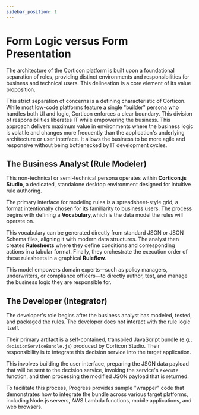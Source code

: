 ```yaml
---
sidebar_position: 1
---
```


# Form Logic versus Form Presentation

The architecture of the Corticon platform is built upon a foundational separation of roles, providing distinct environments and responsibilities for business and technical users. This delineation is a core element of its value proposition.

This strict separation of concerns is a defining characteristic of Corticon. While most low-code platforms feature a single "builder" persona who handles both UI and logic, Corticon enforces a clear boundary. This division of responsibilities liberates IT while empowering the business. This approach delivers maximum value in environments where the business logic is volatile and changes more frequently than the application's underlying architecture or user interface. It allows the business to be more agile and responsive without being bottlenecked by IT development cycles.   


## The Business Analyst (Rule Modeler)
This non-technical or semi-technical persona operates within **Corticon.js Studio**, a dedicated, standalone desktop environment designed for intuitive rule authoring. 

The primary interface for modeling rules is a spreadsheet-style grid, a format intentionally chosen for its familiarity to business users. The process begins with defining a **Vocabulary**,which is the data model the rules will operate on. 

This vocabulary can be generated directly from standard JSON or JSON Schema files, aligning it with modern data structures. The analyst then creates **Rulesheets** where they define conditions and corresponding actions in a tabular format. Finally, they orchestrate the execution order of these rulesheets in a graphical **Ruleflow**. 

This model empowers domain experts—such as policy managers, underwriters, or compliance officers—to directly author, test, and manage the business logic they are responsible for. 


## The Developer (Integrator)
The developer's role begins after the business analyst has modeled, tested, and packaged the rules. The developer does not interact with the rule logic itself. 

Their primary artifact is a self-contained, transpiled JavaScript bundle (e.g., `decisionServiceBundle.js`) produced by Corticon Studio. Their responsibility is to integrate this decision service into the target application. 

This involves building the user interface, preparing the JSON data payload that will be sent to the decision service, invoking the service's 
`execute` function, and then processing the modified JSON payload that is returned. 

To facilitate this process, Progress provides sample "wrapper" code that demonstrates how to integrate the bundle across various target platforms, including Node.js servers, AWS Lambda functions, mobile applications, and web browsers.   
